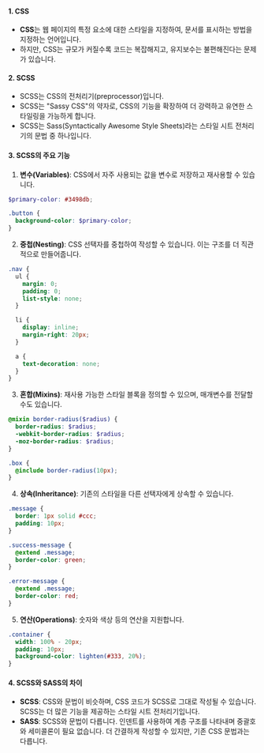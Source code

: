 
#### 1. CSS
- **CSS**는 웹 페이지의 특정 요소에 대한 스타일을 지정하여, 문서를 표시하는 방법을 지정하는 언어입니다.
- 하지만, CSS는 규모가 커질수록 코드는 복잡해지고, 유지보수는 불편해진다는 문제가 있습니다.

#### 2. SCSS
- SCSS는 CSS의 전처리기(preprocessor)입니다. 
- SCSS는 "Sassy CSS"의 약자로, CSS의 기능을 확장하여 더 강력하고 유연한 스타일링을 가능하게 합니다.
- SCSS는 Sass(Syntactically Awesome Style Sheets)라는 스타일 시트 전처리기의 문법 중 하나입니다.

#### 3. SCSS의 주요 기능

1. **변수(Variables)**: CSS에서 자주 사용되는 값을 변수로 저장하고 재사용할 수 있습니다.
```scss
$primary-color: #3498db;

.button {
  background-color: $primary-color;
}
```

2. **중첩(Nesting)**: CSS 선택자를 중첩하여 작성할 수 있습니다. 이는 구조를 더 직관적으로 만들어줍니다.
```scss
.nav {
  ul {
    margin: 0;
    padding: 0;
    list-style: none;
  }

  li { 
    display: inline;
    margin-right: 20px;
  }

  a {
    text-decoration: none;
  }
}
```

3. **혼합(Mixins)**: 재사용 가능한 스타일 블록을 정의할 수 있으며, 매개변수를 전달할 수도 있습니다.
```scss
@mixin border-radius($radius) {
  border-radius: $radius;
  -webkit-border-radius: $radius;
  -moz-border-radius: $radius;
}

.box {
  @include border-radius(10px);
}
```


4. **상속(Inheritance)**: 기존의 스타일을 다른 선택자에게 상속할 수 있습니다.
```scss
.message {
  border: 1px solid #ccc;
  padding: 10px;
}

.success-message {
  @extend .message;
  border-color: green;
}

.error-message {
  @extend .message;
  border-color: red;
}
```

5. **연산(Operations)**: 숫자와 색상 등의 연산을 지원합니다.
```scss
.container {
  width: 100% - 20px;
  padding: 10px;
  background-color: lighten(#333, 20%);
}
```


#### 4. SCSS와 SASS의 차이

- **SCSS**: CSS와 문법이 비슷하며, CSS 코드가 SCSS로 그대로 작성될 수 있습니다. SCSS는 더 많은 기능을 제공하는 스타일 시트 전처리기입니다.
- **SASS**: SCSS와 문법이 다릅니다. 인덴트를 사용하여 계층 구조를 나타내며 중괄호와 세미콜론이 필요 없습니다. 더 간결하게 작성할 수 있지만, 기존 CSS 문법과는 다릅니다.